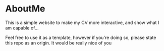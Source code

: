# AboutMe

This is a simple website to make my CV more interactive, and show what I am capable of...

Feel free to use it as a template, however if you're doing so, please state this repo as an origin. It would be really nice of you
